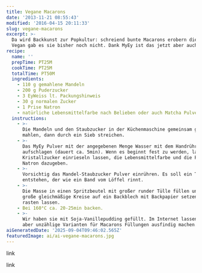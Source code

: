 ```yaml
---
title: Vegane Macarons
date: '2013-11-21 08:55:43'
modified: '2016-04-15 20:11:33'
slug: vegane-macarons
excerpt: >-
  Da wird Backkunst zur Popkultur: schreiend bunte Macarons erobern die Welt.
  Vegan gab es sie bisher noch nicht. Dank MyEy ist das jetzt aber auch möglich!
recipe:
  name: ''
  prepTime: PT25M
  cookTime: PT25M
  totalTime: PT50M
  ingredients:
    - 110 g gemahlene Mandeln
    - 200 g Puderzucker
    - 3 EyWeiss lt. Packungshinweis
    - 30 g normalen Zucker
    - 1 Prise Natron
    - natürliche Lebensmittelfarbe nach Belieben oder auch Matcha Pulver
  instructions:
    - >-
      Die Mandeln und den Staubzucker in der Küchenmaschine gemeinsam ganz fein
      mahlen, dann durch ein Sieb streichen.
    - >-
      Das MyEy Pulver mit der angegebenen Menge Wasser mit dem Handrührgerät
      aufschlagen (dauert ca. 5min). Wenn es beginnt fest zu werden, langsam den
      Kristallzucker einrieseln lassen, die Lebensmittelfarbe und die Prise
      Natron dazugeben.
    - >-
      Vorsichtig das Mandel-Staubzucker Pulver einrühren. Es soll ein Teig
      entstehen, der wie ein Band vom Löffel rinnt.
    - >-
      Die Masse in einen Spritzbeutel mit großer runder Tülle füllen und ca. 3cm
      große gleichmäßige Kreise auf ein Backblech mit Backpapier setzen. 30min
      rasten lassen.
    - Bei 160°C ca. 20-25min backen.
    - >-
      Wir haben sie mit Soja-Vanillepudding gefüllt. Im Internet lassen sich
      aber unzählige Varianten für Macarons Füllungen ausfindig machen.
aiGeneratedDate: '2025-09-04T09:46:02.565Z'
featuredImage: ai/ai-vegane-macarons.jpg
---
```


[<!-- Image removed (no copyright): vegane-macarons-1.jpg -->](https://www.veganblatt.com/i/vegane-macarons-1.jpg)

link

link
